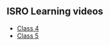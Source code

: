 ## ISRO Learning videos
- [Class 4](https://youtu.be/pDonq3eqt6k)
- [Class 5](https://youtu.be/hhddNZloKWs)

